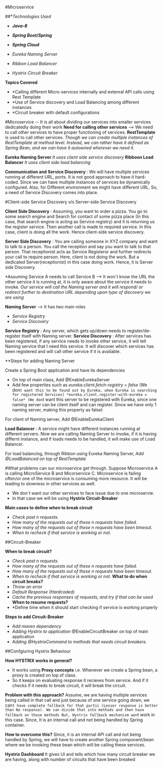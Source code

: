 #Microservice

##**Technologies Used*
- ***Java-8***
- ***Spring Boot/Spring***
- ***Spring Cloud***

- *Eureka Naming Server*
- *Ribbon Load Balancer*
- *Hystrix Circuit Breaker*

**Topics Covered**
-	*Calling different Micro-services internally and extenral API calls using Rest Template
-	*Use of Service discovery and Load Balancing among different instances
-	*Circuit breaker with default configurations


#Microservice -- It is all about dividing our services into smaller services dedicatedly doing their work
**Need for calling other services** --> We need to call other services to have proper functioning of services.
**RestTemplate** is used to call other services.
*Though we can create multiple instances of  RestTemplate at method level. Instead, we can rather have it defined as Spring Bean, and we can have it autowired wherever we need it.*

**Eureka Naming Server** *It uses client side service discovery*
**Ribboon Load Balancer** *It uses client side load balancing*

**Communication and Service Discovery** : We will have multiple services running at different URL, ports. It is not good approach to have it hard-coded. Since we can have multiple instances of services be dynamically configured.
Also, for Different environment we might have different URL. So, a need of Service Discovery comes into place.

#Client-side Service Discovery v/s Server-side Service Discovery

**Client Side Discovery** : Assuming, you want to order a pizza. You go to some search engine and Search for contact of some pizza place (In this case, that search engine is acting as Service registry) and it is returning us the register service. Then another call is made to required service. In this case, client is doing all the work. Hence client-side service discovery.

**Server Side Discovery** : You are calling someone in XYZ company and want to talk to a person. You call the reception and say you want to talk to that person. That receptionist acts as Service Registeror and further redirects your call to require person. Here, client is not doing the work. But a dedicated Server(receptionist) in this case doing work. Hence, it is Server side Discovery.

*Assuming Service A needs to call Service B --> It won`t know the URL the other service it is running at, it is only aware about the service it needs to invoke.
*Our service will call the Naming server and it will respond/ or redirect further to destination URL depending upon type of discovery we are using*

**Naming Server** --> It has two main roles
- 	*Service Registry*
- 	*Service Discovery*

**Service Registry** : Any server, which gets up/down needs to register/de-register itself with Naming server.
**Service Discovery** : After services has been registered, if any service needs to invoke other service, it will tell Naming service that I need this service.
It will discover which services has been registered and will call other service if it is available.

**Steps for adding Naming Server

Create a Spring Boot application and have its dependencies
- 	On top of main class, Add @EnableEurekaServer
- 	Add few properties such as 
		*eureka.client.fetch-registry = false*  (We don`t want this to be found out by Eureka, when Eureka is searching for registered Services)
		*eureka.client.register-with-eureka = false* (We don`t want this server to be registered with Eureka, since one naming server can be client itself and can register. Since we have only 1 naming server, making this property as false)

For client of Naming server,
	Add @EnableEurekaClient

**Load Balancer** : A service might have different instances running at different servers.
Now we are calling Naming Server to invoke, if it is having differnt instance, and if loads needs to be handled, it will make use of Load Balancer.

For load balancing, through Ribbon using Eureka Naming Server,
	*Add @LoadBalanced on top of RestTemplate*
	
#What problems can our microservice get through.
Suppose Microservice A is calling MicroService B and Micorservice C.
Microservice is failing often/or one of the microservice is consuming more resource. It will be leading to slowness in other services as well.
- 	We don`t want our other services to face issue due to one microservie. 
- 	In that case we will be using **Hystrix Circuit-Breaker**

**Main cases to define when to break circuit**
- 	*Check past n requests.*
- 	*How many of the requests out of these n requests have failed.*
- 	*How many of the requests out of these n requests have been timeout.*
- 	*When to recheck if that service is working or not.*


##Circuit-Breaker

**When to break circuit?**
- 	*Check past n requests.*
- 	*How many of the requests out of these n requests have failed.*
- 	*How many of the requests out of these n requests have been timeout.*
- 	*When to recheck if that service is working or not.*
**What to do when circuit breaks?**
- 	*Throw an error*
-	*Default Response (Hardcoded)*
- 	*Cache the previous responses of requests, and try if that can be used*
**When to resume requests?**
- 	*Define time when it should start checking if service is working properly

**Steps to add Circuit-Breaker**
- 	*Add maven dependency*
-	*Adding Hystrix to application*
	@EnableCircuitBreaker on top of main application
-	*Adding @HystrixCommand to methods that needs circuit breakers.*

##Confgiuring Hystrix Behaviour

**How HYSTRIX works in general?**
-	It works using **Proxy concepts** i.e. Whenever we create a Spring bean, a proxy is created on top of class.
-	So it keeps on evaluating response it recieves from service. And if it checks if it needs to break circuit, it will break the circuit.
	
**Problem with this approach?**
Assume, we are having multiple services being called in that call and just because of one service going down, we can`t have complete fallback for that partic (Lesser response is better than No response).
We can divide that into methods and then have fallback on those methods
But, Hystrix fallback mechanism won`t work in this case. Since, It is an internal call and not being handled by Spring container.

**How to overcome this?**
Since, it is an internal API call and not being handled by Spring, we will have to create another Spring component/bean where we be invoking these bean which will be calling these services.

**Hystrix Dashboard**
It gives UI and tells which how many circuit breaker we are having, along with number of circuits that have been breaked

